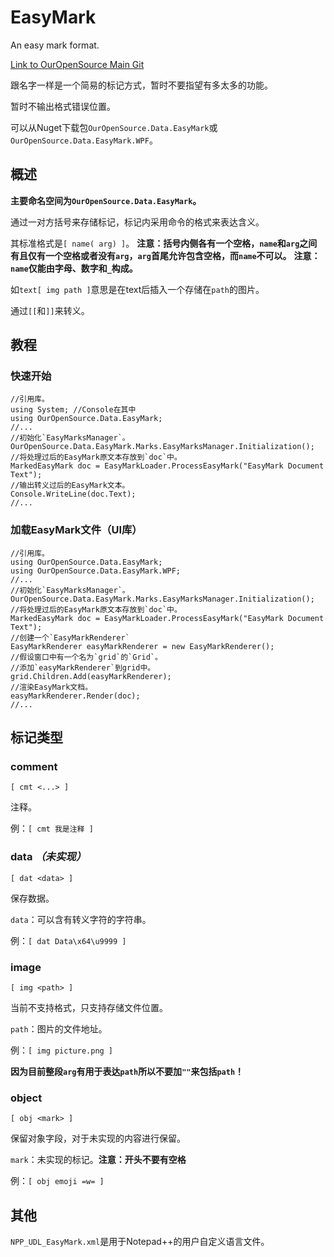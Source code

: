 ﻿# EasyMark

An easy mark format.

[Link to OurOpenSource Main Git](https://github.com/Orange23333/OurOpenSource)

跟名字一样是一个简易的标记方式，暂时不要指望有多太多的功能。

暂时不输出格式错误位置。

可以从Nuget下载包`OurOpenSource.Data.EasyMark`或`OurOpenSource.Data.EasyMark.WPF`。

## 概述

**主要命名空间为`OurOpenSource.Data.EasyMark`。**

通过一对方括号来存储标记，标记内采用命令的格式来表达含义。

其标准格式是`[ name( arg) ]`。
**注意：括号内侧各有一个空格，`name`和`arg`之间有且仅有一个空格或者没有`arg`，`arg`首尾允许包含空格，而`name`不可以。**
**注意：`name`仅能由字母、数字和`_`构成。**

如`text[ img path ]`意思是在text后插入一个存储在`path`的图片。

通过`[[`和`]]`来转义。

## 教程

### 快速开始

```
//引用库。
using System; //Console在其中
using OurOpenSource.Data.EasyMark;
//...
//初始化`EasyMarksManager`。
OurOpenSource.Data.EasyMark.Marks.EasyMarksManager.Initialization();
//将处理过后的EasyMark原文本存放到`doc`中。
MarkedEasyMark doc = EasyMarkLoader.ProcessEasyMark("EasyMark Document Text");
//输出转义过后的EasyMark文本。
Console.WriteLine(doc.Text);
//...
```

### 加载EasyMark文件（UI库）

```
//引用库。
using OurOpenSource.Data.EasyMark;
using OurOpenSource.Data.EasyMark.WPF;
//...
//初始化`EasyMarksManager`。
OurOpenSource.Data.EasyMark.Marks.EasyMarksManager.Initialization();
//将处理过后的EasyMark原文本存放到`doc`中。
MarkedEasyMark doc = EasyMarkLoader.ProcessEasyMark("EasyMark Document Text");
//创建一个`EasyMarkRenderer`
EasyMarkRenderer easyMarkRenderer = new EasyMarkRenderer();
//假设窗口中有一个名为`grid`的`Grid`。
//添加`easyMarkRenderer`到grid中。
grid.Children.Add(easyMarkRenderer);
//渲染EasyMark文档。
easyMarkRenderer.Render(doc);
//...
```

## 标记类型

### comment

`[ cmt <...> ]`

注释。

例：`[ cmt 我是注释 ]`

### data *（未实现）*

`[ dat <data> ]`

保存数据。

`data`：可以含有转义字符的字符串。

例：`[ dat Data\x64\u9999 ]`

### image

`[ img <path> ]`

当前不支持格式，只支持存储文件位置。

`path`：图片的文件地址。

例：`[ img picture.png ]`

**因为目前整段`arg`有用于表达`path`所以不要加`""`来包括`path`！**

### object

`[ obj <mark> ]`

保留对象字段，对于未实现的内容进行保留。

`mark`：未实现的标记。**注意：开头不要有空格**

例：`[ obj emoji =w= ]`

## 其他

`NPP_UDL_EasyMark.xml`是用于Notepad++的用户自定义语言文件。